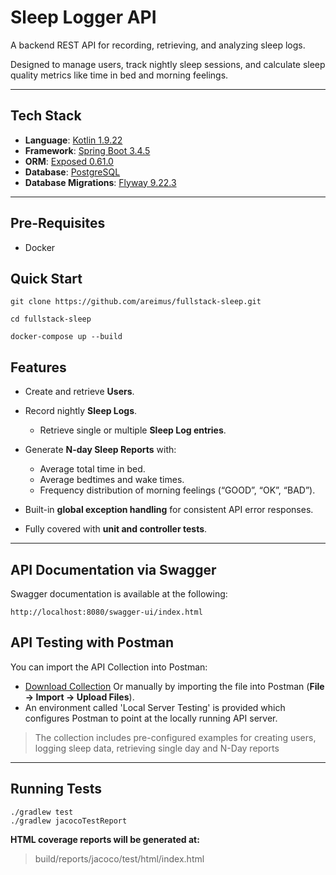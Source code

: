 # **Sleep Logger API**



A backend REST API for recording, retrieving, and analyzing sleep logs.

Designed to manage users, track nightly sleep sessions, and calculate sleep quality metrics like time in bed and morning feelings.

----------


## **Tech Stack**

-   **Language**: [Kotlin 1.9.22](https://kotlinlang.org/)
-   **Framework**: [Spring Boot 3.4.5](https://spring.io/projects/spring-boot)
-   **ORM**: [Exposed 0.61.0](https://github.com/JetBrains/Exposed)
-   **Database**: [PostgreSQL](https://www.postgresql.org/)
-   **Database Migrations**: [Flyway 9.22.3](https://flywaydb.org/)

----------

## **Pre-Requisites**
- Docker

## **Quick Start**
``
git clone https://github.com/areimus/fullstack-sleep.git
``

``
cd fullstack-sleep
``

``
docker-compose up --build
``

## **Features**

- Create and retrieve **Users**.
- Record nightly **Sleep Logs**.
  - Retrieve single or multiple **Sleep Log entries**.

- Generate **N-day Sleep Reports** with:
  - Average total time in bed.
  - Average bedtimes and wake times.
  - Frequency distribution of morning feelings (“GOOD”, “OK”, “BAD”).

-   Built-in **global exception handling** for consistent API error responses.
-   Fully covered with **unit and controller tests**.


----------

## **API Documentation via Swagger**

Swagger documentation is available at the following:

``
http://localhost:8080/swagger-ui/index.html
``

## **API Testing with Postman**
You can import the API Collection into Postman:

- [Download Collection](./postman/sleep-api.postman_collection.json)
  Or manually by importing the file into Postman (**File → Import → Upload Files**).
- An environment called 'Local Server Testing' is provided which configures Postman to point at the locally running API server.


> The collection includes pre-configured examples for creating users, logging sleep data, retrieving single day and N-Day reports

----------

## **Running Tests**
```
./gradlew test 
./gradlew jacocoTestReport
```

**HTML coverage reports will be generated at:**
>build/reports/jacoco/test/html/index.html